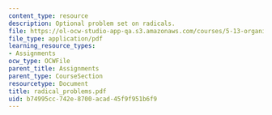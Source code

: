 ```yaml
---
content_type: resource
description: Optional problem set on radicals.
file: https://ol-ocw-studio-app-qa.s3.amazonaws.com/courses/5-13-organic-chemistry-ii-fall-2003/b74995cc742e8700acad45f9f951b6f9_radical_problems.pdf
file_type: application/pdf
learning_resource_types:
- Assignments
ocw_type: OCWFile
parent_title: Assignments
parent_type: CourseSection
resourcetype: Document
title: radical_problems.pdf
uid: b74995cc-742e-8700-acad-45f9f951b6f9
---
```

